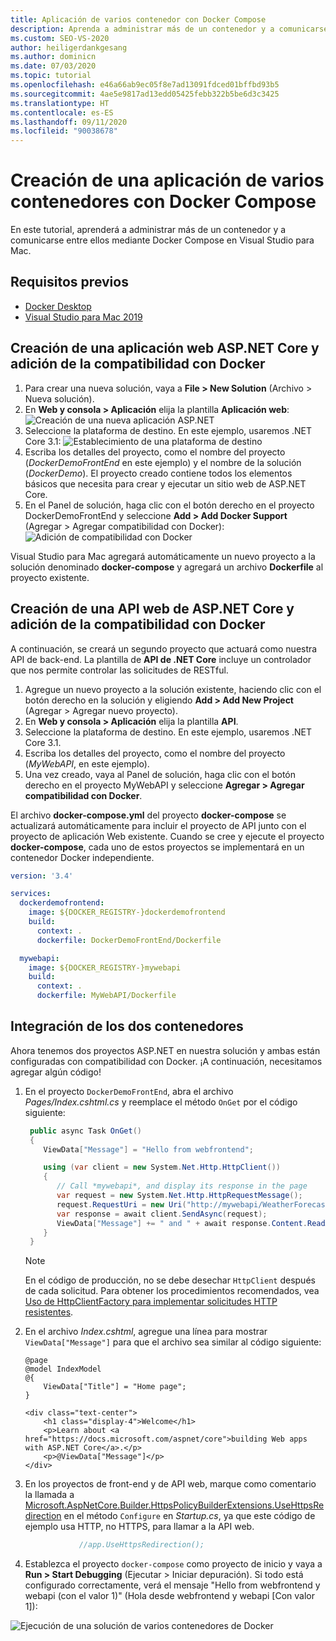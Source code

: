 ```yaml
---
title: Aplicación de varios contenedor con Docker Compose
description: Aprenda a administrar más de un contenedor y a comunicarse entre ellos en Visual Studio para Mac
ms.custom: SEO-VS-2020
author: heiligerdankgesang
ms.author: dominicn
ms.date: 07/03/2020
ms.topic: tutorial
ms.openlocfilehash: e46a66ab9ec05f8e7ad13091fdced01bffbd93b5
ms.sourcegitcommit: 4ae5e9817ad13edd05425febb322b5be6d3c3425
ms.translationtype: HT
ms.contentlocale: es-ES
ms.lasthandoff: 09/11/2020
ms.locfileid: "90038678"
---
```

# <a name="create-a-multi-container-app-with-docker-compose"></a>Creación de una aplicación de varios contenedores con Docker Compose

En este tutorial, aprenderá a administrar más de un contenedor y a comunicarse entre ellos mediante Docker Compose en Visual Studio para Mac.

## <a name="prerequisites"></a>Requisitos previos

* [Docker Desktop](https://hub.docker.com/editions/community/docker-ce-desktop-mac)
* [Visual Studio para Mac 2019](https://visualstudio.microsoft.com/vs/mac)

## <a name="create-an-aspnet-core-web-application-and-add-docker-support"></a>Creación de una aplicación web ASP.NET Core y adición de la compatibilidad con Docker

1. Para crear una nueva solución, vaya a **File > New Solution** (Archivo > Nueva solución).
1. En **Web y consola > Aplicación** elija la plantilla **Aplicación web**: ![Creación de una nueva aplicación ASP.NET](media/docker-quickstart-1.png)
1. Seleccione la plataforma de destino. En este ejemplo, usaremos .NET Core 3.1: ![Establecimiento de una plataforma de destino](media/docker-quickstart-2.png)
1. Escriba los detalles del proyecto, como el nombre del proyecto (_DockerDemoFrontEnd_ en este ejemplo) y el nombre de la solución (_DockerDemo_). El proyecto creado contiene todos los elementos básicos que necesita para crear y ejecutar un sitio web de ASP.NET Core.
1. En el Panel de solución, haga clic con el botón derecho en el proyecto DockerDemoFrontEnd y seleccione **Add > Add Docker Support** (Agregar > Agregar compatibilidad con Docker): ![Adición de compatibilidad con Docker](media/docker-quickstart-3.png)

Visual Studio para Mac agregará automáticamente un nuevo proyecto a la solución denominado **docker-compose** y agregará un archivo **Dockerfile** al proyecto existente.

## <a name="create-an-aspnet-core-web-api-and-add-docker-support"></a>Creación de una API web de ASP.NET Core y adición de la compatibilidad con Docker

A continuación, se creará un segundo proyecto que actuará como nuestra API de back-end. La plantilla de **API de .NET Core** incluye un controlador que nos permite controlar las solicitudes de RESTful.

1. Agregue un nuevo proyecto a la solución existente, haciendo clic con el botón derecho en la solución y eligiendo **Add > Add New Project** (Agregar > Agregar nuevo proyecto).
1. En **Web y consola > Aplicación** elija la plantilla **API**.
1. Seleccione la plataforma de destino. En este ejemplo, usaremos .NET Core 3.1.
1. Escriba los detalles del proyecto, como el nombre del proyecto (_MyWebAPI_, en este ejemplo).
1. Una vez creado, vaya al Panel de solución, haga clic con el botón derecho en el proyecto MyWebAPI y seleccione **Agregar > Agregar compatibilidad con Docker**.

El archivo **docker-compose.yml** del proyecto **docker-compose** se actualizará automáticamente para incluir el proyecto de API junto con el proyecto de aplicación Web existente. Cuando se cree y ejecute el proyecto **docker-compose**, cada uno de estos proyectos se implementará en un contenedor Docker independiente.

```yaml
version: '3.4'

services:
  dockerdemofrontend:
    image: ${DOCKER_REGISTRY-}dockerdemofrontend
    build:
      context: .
      dockerfile: DockerDemoFrontEnd/Dockerfile

  mywebapi:
    image: ${DOCKER_REGISTRY-}mywebapi
    build:
      context: .
      dockerfile: MyWebAPI/Dockerfile
```

## <a name="integrate-the-two-containers"></a>Integración de los dos contenedores

Ahora tenemos dos proyectos ASP.NET en nuestra solución y ambas están configuradas con compatibilidad con Docker. ¡A continuación, necesitamos agregar algún código!

1. En el proyecto `DockerDemoFrontEnd`, abra el archivo *Pages/Index.cshtml.cs* y reemplace el método `OnGet` por el código siguiente:

   ```csharp
    public async Task OnGet()
    {
       ViewData["Message"] = "Hello from webfrontend";

       using (var client = new System.Net.Http.HttpClient())
       {
          // Call *mywebapi*, and display its response in the page
          var request = new System.Net.Http.HttpRequestMessage();
          request.RequestUri = new Uri("http://mywebapi/WeatherForecast");
          var response = await client.SendAsync(request);
          ViewData["Message"] += " and " + await response.Content.ReadAsStringAsync();
       }
    }
   ```
   
    > [!NOTE]
    > En el código de producción, no se debe desechar `HttpClient` después de cada solicitud. Para obtener los procedimientos recomendados, vea [Uso de HttpClientFactory para implementar solicitudes HTTP resistentes](https://docs.microsoft.com/dotnet/architecture/microservices/implement-resilient-applications/use-httpclientfactory-to-implement-resilient-http-requests).

1. En el archivo *Index.cshtml*, agregue una línea para mostrar `ViewData["Message"]` para que el archivo sea similar al código siguiente:

      ```cshtml
      @page
      @model IndexModel
      @{
          ViewData["Title"] = "Home page";
      }

      <div class="text-center">
          <h1 class="display-4">Welcome</h1>
          <p>Learn about <a href="https://docs.microsoft.com/aspnet/core">building Web apps with ASP.NET Core</a>.</p>
          <p>@ViewData["Message"]</p>
      </div>
      ```
  
1. En los proyectos de front-end y de API web, marque como comentario la llamada a [Microsoft.AspNetCore.Builder.HttpsPolicyBuilderExtensions.UseHttpsRedirection](https://docs.microsoft.com/dotnet/api/microsoft.aspnetcore.builder.httpspolicybuilderextensions.usehttpsredirection) en el método `Configure` en *Startup.cs*, ya que este código de ejemplo usa HTTP, no HTTPS, para llamar a la API web.

      ```csharp
                  //app.UseHttpsRedirection();
      ```

1. Establezca el proyecto `docker-compose` como proyecto de inicio y vaya a **Run > Start Debugging** (Ejecutar > Iniciar depuración). Si todo está configurado correctamente, verá el mensaje "Hello from webfrontend y webapi (con el valor 1)" (Hola desde webfrontend y webapi [Con valor 1]):

![Ejecución de una solución de varios contenedores de Docker](media/docker-multicontainer-debug.png)
